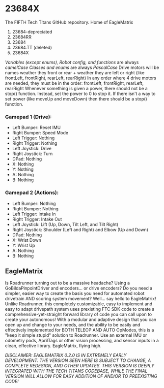 # 23684X

The FIFTH Tech Titans GitHub repository. Home of EagleMatrix
1. 23684-depreciated
2. 23684RR
3. 23684
4. 23684.TT (deleted)
5. 23684X

*Variables (except enums), Robot config, and functions* are always *camelCase*
*Classes and enums* are always *PascalCase*
Drive motors will be names weather they front or rear + weather they are left or right (like
frontLeft, frontRight, rearLeft, rearRight)
In any order where 4 drive motors are needed, they must be in the order: frontLeft, frontRight,
rearLeft, rearRight
Whenever something is given a power, there should not be a stop() function. Instead, set the power
to 0 to stop it.
If there isn't a way to set power (like moveUp and moveDown) then there should be a stop() function.

### Gamepad 1 (Drive):

- Left Bumper: Reset IMU
- Right Bumper: Speed Mode
- Left Trigger: Nothing
- Right Trigger: Nothing
- Left Joystick: Drive
- Right Joystick: Turn
- DPad: Nothing
- X: Nothing
- Y: Nothing
- A: Nothing
- B: Nothing

### Gamepad 2 (Actions):

- Left Bumper: Nothing
- Right Bumper: Nothing
- Left Trigger: Intake In
- Right Trigger: Intake Out
- Left Joystick: Lift (Up, Down, Tilt Left, and Tilt Right)
- Right Joystick: Shoulder (Left and Right) and Elbow (Up and Down)
- DPad: Nothing
- X: Wrist Down
- Y: Wrist Up
- A: Nothing
- B: Nothing

## EagleMatrix
Is Roadrunner turning out to be a massive headache? Using a GoBildaPinpointDriver and encoders... or drive encoders? Do you need a simpler, easier way to create the basis you need for automated robot drivetrain AND scoring system movement? Well... say hello to EagleMatrix! Unlike Roadrunner, this completely customizable, easy to implement and easy to adapt drivepath system uses prexisting FTC SDK code to create a comprehensive-yet-straight forward library of code you can call upon to create your autonomous! With a modular and adaptive design that you can open up and change to your needs, and the ability to be easily and effectively implemented for BOTH TELEOP AND AUTO OpModes, this is a "keep it simple stupid" solution to Roadrunner. Use an external IMU or odometry pods, AprilTags or other vision processing, and sensor inputs in a clean, effective library. EagleMatrix, flying high. 

*DISCLAIMER: EAGLEMATRIX 0.2.0 IS IN EXTREMELY EARLY DEVELOPMENT. THE VERSION SEEN HERE IS SUBJECT TO CHANGE, A COMPLETE REDESIGN, AND OTHER UPDATES. THIS VERSION IS DEEPLY INTEGRATED WITH THE TECH TITANS CODEBASE, WHILE THE FINAL VERSION WILL ALLOW FOR EASY ADDITION OF AND/OR TO PREEXISTING CODE!*
